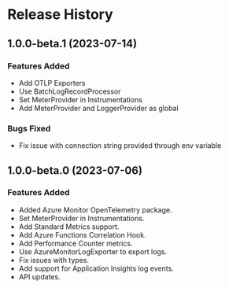 # Release History

## 1.0.0-beta.1 (2023-07-14)

### Features Added

- Add OTLP Exporters 
- Use BatchLogRecordProcessor
- Set MeterProvider in Instrumentations 
- Add MeterProvider and LoggerProvider as global

### Bugs Fixed

- Fix issue with connection string provided through env variable 


## 1.0.0-beta.0 (2023-07-06)

### Features Added

- Added Azure Monitor OpenTelemetry package.
- Set MeterProvider in Instrumentations.
- Add Standard Metrics support.
- Add Azure Functions Correlation Hook.
- Add Performance Counter metrics.
- Use AzureMonitorLogExporter to export logs.
- Fix issues with types.
- Add support for Application Insights log events.
- API updates.
